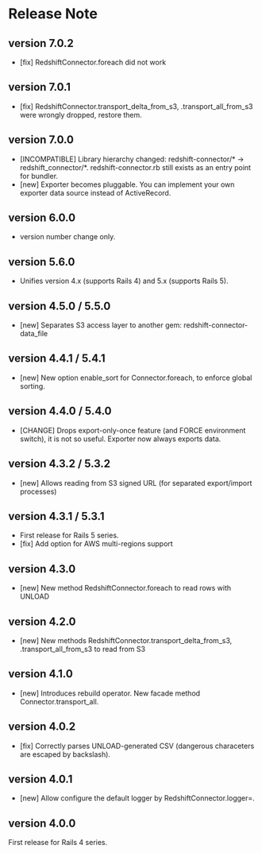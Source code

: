 # Release Note

## version 7.0.2

- [fix] RedshiftConnector.foreach did not work

## version 7.0.1

- [fix] RedshiftConnector.transport_delta_from_s3, .transport_all_from_s3 were wrongly dropped, restore them.

## version 7.0.0

- [INCOMPATIBLE] Library hierarchy changed: redshift-connector/* -> redshift_connector/*.  redshift-connector.rb still exists as an entry point for bundler.
- [new] Exporter becomes pluggable.  You can implement your own exporter data source instead of ActiveRecord.

## version 6.0.0

- version number change only.

## version 5.6.0

- Unifies version 4.x (supports Rails 4) and 5.x (supports Rails 5).

## version 4.5.0 / 5.5.0

- [new] Separates S3 access layer to another gem: redshift-connector-data_file

## version 4.4.1 / 5.4.1

- [new] New option enable_sort for Connector.foreach, to enforce global sorting.

## version 4.4.0 / 5.4.0

- [CHANGE] Drops export-only-once feature (and FORCE environment switch), it is not so useful.
  Exporter now always exports data.

## version 4.3.2 / 5.3.2

- [new] Allows reading from S3 signed URL (for separated export/import processes)

## version 4.3.1 / 5.3.1

- First release for Rails 5 series.
- [fix] Add option for AWS multi-regions support

## version 4.3.0

- [new] New method RedshiftConnector.foreach to read rows with UNLOAD

## version 4.2.0

- [new] New methods RedshiftConnector.transport_delta_from_s3, .transport_all_from_s3 to read from S3
 
## version 4.1.0

- [new] Introduces rebuild operator.  New facade method Connector.transport_all.
  
## version 4.0.2
  
- [fix] Correctly parses UNLOAD-generated CSV (dangerous characeters are escaped by backslash).
  
## version 4.0.1
  
- [new] Allow configure the default logger by RedshiftConnector.logger=.
  
## version 4.0.0
  
First release for Rails 4 series.
